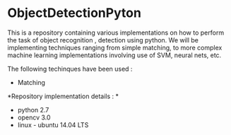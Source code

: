 # ObjectDetectionPyton

This is a repository containing various implementations on how to perform the task of object recognition , detection using python. 
We will be implementing techniques ranging from simple matching, to more complex machine learning implementations involving use of SVM, neural nets, etc.

The following techinques have been used : 

- Matching


*Repository implementation details : *
- python 2.7
- opencv 3.0
- linux - ubuntu 14.04 LTS


